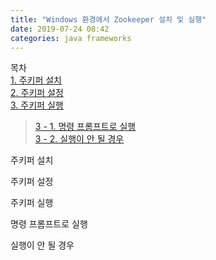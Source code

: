 ```yaml
---
title: "Windows 환경에서 Zookeeper 설치 및 실행"
date: 2019-07-24 08:42
categories: java frameworks
---
```


목차  
[1. 주키퍼 설치](#주키퍼-설치)  
[2. 주키퍼 설정](#주키퍼-설정)  
[3. 주키퍼 실행](#주키퍼-실행)  
>[3 - 1. 명령 프롬프트로 실행](#명령-프롬프트로-실행)  
>[3 - 2. 실행이 안 될 경우](#실행이-안-될-경우)  

주키퍼 설치

주키퍼 설정

주키퍼 실행

명령 프롬프트로 실행

실행이 안 될 경우

